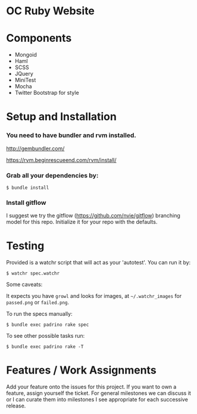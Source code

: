 # OC Ruby Website #

# Components

* Mongoid
* Haml
* SCSS
* JQuery
* MiniTest
* Mocha
* Twitter Bootstrap for style

# Setup and Installation #

### You need to have bundler and rvm installed.

  http://gembundler.com/

  https://rvm.beginrescueend.com/rvm/install/


### Grab all your dependencies by:

    $ bundle install

### Install gitflow
I suggest we try the gitflow (https://github.com/nvie/gitflow) branching
model for this repo.  Initialize it for your repo with the defaults.

# Testing #

Provided is a watchr script that will act as your 'autotest'. You can
run it by:

    $ watchr spec.watchr

Some caveats:

It expects you have `growl` and looks for images, at `~/.watchr_images` for
`passed.png` or `failed.png`.


To run the specs manually:

    $ bundle exec padrino rake spec

To see other possible tasks run:

    $ bundle exec padrino rake -T

# Features / Work Assignments #

Add your feature onto the issues for this project. If you want to own a
feature, assign yourself the ticket. For general milestones we can
discuss it or I can curate them into milestones I see appropriate for
each successive release.
